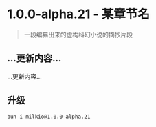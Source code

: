 # 1.0.0-alpha.21 - 某章节名

> 一段编纂出来的虚构科幻小说的摘抄片段

## ...更新内容...

...更新内容...

## 升级

```
bun i milkio@1.0.0-alpha.21
```